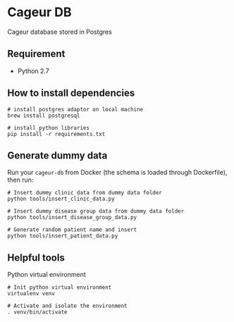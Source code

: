 # Cageur DB
Cageur database stored in Postgres

## Requirement
* Python 2.7

## How to install dependencies
```
# install postgres adaptor on local machine
brew install postgresql

# install python libraries
pip install -r requirements.txt
```

## Generate dummy data
Run your `cageur-db` from Docker (the schema is loaded through Dockerfile), then run:
```
# Insert dummy clinic data from dummy data folder
python tools/insert_clinic_data.py

# Insert dummy disease group data from dummy data folder
python tools/insert_disease_group_data.py

# Generate random patient name and insert
python tools/insert_patient_data.py
```

## Helpful tools
Python virtual environment
```
# Init python virtual environment
virtualenv venv

# Activate and isolate the environment
. venv/bin/activate
```
